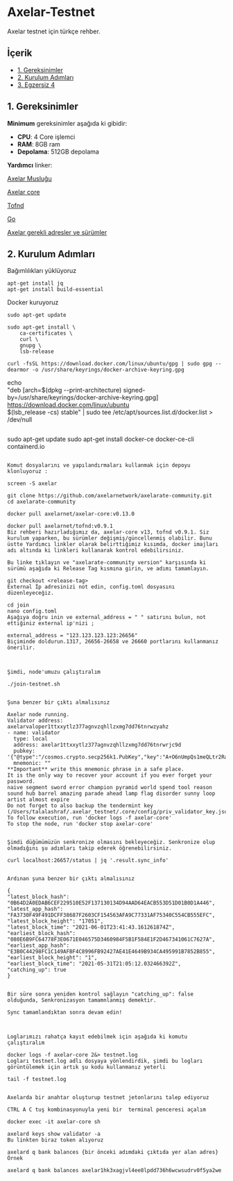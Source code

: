 # Axelar-Testnet
Axelar testnet için türkçe rehber.

## <a name='İçerik'></a>İçerik

* [1. Gereksinimler](#1-gereksinimler)
* [2. Kurulum Adımları](#2-kurulum-adımları)
* [3. Egzersiz 4](#3-egzersiz-4)

## 1. Gereksinimler

**Minimum** gereksinimler aşağıda ki gibidir:
 - **CPU**: 4 Core işlemci
 - **RAM**: 8GB ram
 - **Depolama**: 512GB depolama

**Yardımcı** linker:

[Axelar Musluğu](http://faucet.testnet.axelar.dev/)

[Axelar core](https://hub.docker.com/repository/docker/axelarnet/axelar-core)

[Tofnd](https://hub.docker.com/repository/docker/axelarnet/tofnd)

[Go](https://golang.org/doc/install)

[Axelar gerekli adresler ve sürümler](https://docs.axelar.dev/#/resources/testnet-releases)

## 2. Kurulum Adımları

Bağımlılıkları yüklüyoruz
```
apt-get install jq
apt-get install build-essential
```
Docker kuruyoruz
```
sudo apt-get update

sudo apt-get install \
    ca-certificates \
    curl \
    gnupg \
    lsb-release

curl -fsSL https://download.docker.com/linux/ubuntu/gpg | sudo gpg --dearmor -o /usr/share/keyrings/docker-archive-keyring.gpg
```
echo \
  "deb [arch=$(dpkg --print-architecture) signed-by=/usr/share/keyrings/docker-archive-keyring.gpg] https://download.docker.com/linux/ubuntu \
  $(lsb_release -cs) stable" | sudo tee /etc/apt/sources.list.d/docker.list > /dev/null
```
```
sudo apt-get update
sudo apt-get install docker-ce docker-ce-cli containerd.io
```

Komut dosyalarını ve yapılandırmaları kullanmak için depoyu klonluyoruz : 

screen -S axelar

git clone https://github.com/axelarnetwork/axelarate-community.git
cd axelarate-community

docker pull axelarnet/axelar-core:v0.13.0

docker pull axelarnet/tofnd:v0.9.1
Biz rehberi hazırladığımız da, axelar-core v13, tofnd v0.9.1. Siz kurulum yaparken, bu sürümler değişmiş/güncellenmiş olabilir. Bunu üstte Yardımcı linkler olarak belirttiğimiz kısımda, docker imajları adı altında ki linkleri kullanarak kontrol edebilirsiniz. 

Bu linke tıklayın ve "axelarate-community version" karşısında ki sürümü aşağıda ki Release Tag kısmına girin, ve adımı tamamlayın.

git checkout <release-tag>
External İp adresinizi not edin, config.toml dosyasını düzenleyeceğiz. 

cd join
nano config.toml
Aşağıya doğru inin ve external_address = " " satırını bulun, not ettiğiniz external ip'nizi ;

external_address = "123.123.123.123:26656"
Biçiminde doldurun.1317, 26656-26658 ve 26660 portlarını kullanmanız önerilir. 



Şimdi, node'umuzu çalıştıralım 

./join-testnet.sh


Şuna benzer bir çıktı almalısınız

Axelar node running.
Validator address: axelarvaloper1ttxxytlz377agnvzqhllzxmg7dd76tnrwzyahz
- name: validator
  type: local
  address: axelar1ttxxytlz377agnvzqhllzxmg7dd76tnrwrjc9d
  pubkey: '{"@type":"/cosmos.crypto.secp256k1.PubKey","key":"A+O6nUmpQs1meQLtr2RaG5DExv1nyU9cQJKeAUJNH828"}'
  mnemonic: ""
**Important** write this mnemonic phrase in a safe place.
It is the only way to recover your account if you ever forget your password.
naive segment sword error champion pyramid world spend tool reason sound hub barrel amazing parade ahead lamp flag disorder sunny loop artist almost expire
Do not forget to also backup the tendermint key (/Users/talalashraf/.axelar_testnet/.core/config/priv_validator_key.json)
To follow execution, run 'docker logs -f axelar-core'
To stop the node, run 'docker stop axelar-core'


Şimdi düğümümüzün senkronize olmasını bekleyeceğiz. Senkronize olup olmadığını şu adımları takip ederek öğrenebilirsiniz. 

curl localhost:26657/status | jq '.result.sync_info'


Ardınan şuna benzer bir çıktı almalısınız 

{
"latest_block_hash": "0B64D2A0EDAB6CEF229510E52F137130134D94AAD64EACB553D51D01B0D1A446",
"latest_app_hash": "FA3730F49F491DCFF38687F2603CF154563AFA9C77331AF75340C554CB555EFC",
"latest_block_height": "17051",
"latest_block_time": "2021-06-01T23:41:43.161261874Z",
"earliest_block_hash": "080E6B9FC64778F3E0671E046575D3460984F5B1F584E1F2D467341061C7627A",
"earliest_app_hash": "E3B0C44298FC1C149AFBF4C8996FB92427AE41E4649B934CA495991B7852B855",
"earliest_block_height": "1",
"earliest_block_time": "2021-05-31T21:05:12.032466392Z",
"catching_up": true
}


Bir süre sonra yeniden kontrol sağlayın "catching_up": false olduğunda, Senkronizasyon tamamnlanmış demektir. 

Sync tamamlandıktan sonra devam edin!



Loglarımızı rahatça kayıt edebilmek için aşağıda ki komutu çalıştıralım

docker logs -f axelar-core 2&> testnet.log
Logları testnet.log adlı dosyaya yönlendirdik, şimdi bu logları görüntülemek için artık şu kodu kullanmanız yeterli 

tail -f testnet.log


Axelarda bir anahtar oluşturup testnet jetonlarını talep ediyoruz

CTRL A C tuş kombinasyonuyla yeni bir  terminal penceresi açalım

docker exec -it axelar-core sh

axelard keys show validator -a
Bu linkten biraz token alıyoruz

axelard q bank balances {bir önceki adımdaki çıktıda yer alan adres}
Örnek 

axelard q bank balances axelar1hk3xagjvl4ee8lpdd736h6wcwsudrv0f5ya2we
